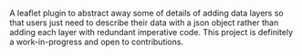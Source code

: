 A leaflet plugin to abstract away some of details of adding data layers so that users just need to describe their data with a json object rather than adding each layer with redundant imperative code. This project is definitely a work-in-progress and open to contributions. 

